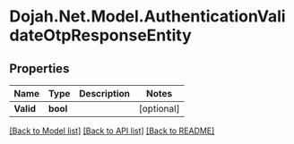 # Dojah.Net.Model.AuthenticationValidateOtpResponseEntity

## Properties

Name | Type | Description | Notes
------------ | ------------- | ------------- | -------------
**Valid** | **bool** |  | [optional] 

[[Back to Model list]](../README.md#documentation-for-models) [[Back to API list]](../README.md#documentation-for-api-endpoints) [[Back to README]](../README.md)

